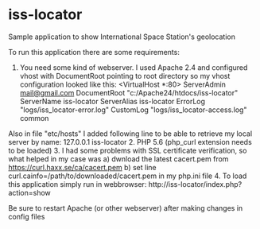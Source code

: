 # iss-locator
Sample application to show International Space Station's geolocation

To run this application there are some requirements:
1. You need some kind of webserver. I used Apache 2.4 and configured vhost with DocumentRoot
pointing to root directory so my vhost configuration looked like this:
<VirtualHost *:80>
    ServerAdmin mail@gmail.com
    DocumentRoot "c:/Apache24/htdocs/iss-locator"
    ServerName iss-locator
	ServerAlias iss-locator
    ErrorLog "logs/iss_locator-error.log"
    CustomLog "logs/iss_locator-access.log" common
</VirtualHost>

Also in file "etc/hosts" I added following line to be able to retrieve my local server by name:
127.0.0.1		iss-locator
2. PHP 5.6 (php_curl extension needs to be loaded)
3. I had some problems with SSL certificate verification, so what helped in my case
was 
    a) dwnload the latest cacert.pem from https://curl.haxx.se/ca/cacert.pem
    b) set line curl.cainfo=/path/to/downloaded/cacert.pem in my php.ini file
4. To load this application simply run in webbrowser:
http://iss-locator/index.php?action=show

Be sure to restart Apache (or other webserver) after making changes in config files